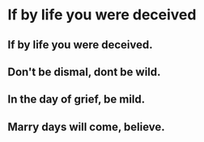 # If by life you were deceived

## If by life you were deceived.

## Don't be dismal, dont be wild.

## In the day of grief, be mild.

## Marry days will come, believe.
